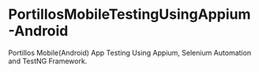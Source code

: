 # PortillosMobileTestingUsingAppium-Android
Portillos Mobile(Android) App Testing Using Appium, Selenium Automation and TestNG Framework.
